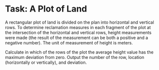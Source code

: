 # Task: A Plot of Land

A rectangular plot of land is divided on the plan into horizontal and vertical rows. To determine reclamation measures in each fragment of the plot at the intersection of the horizontal and vertical rows, height measurements were made (the result of the measurement can be both a positive and a negative number). The unit of measurement of height is meters.

Calculate in which of the rows of the plot the average height value has the maximum deviation from zero. Output the number of the row, location (horizontally or vertically), and deviation.
